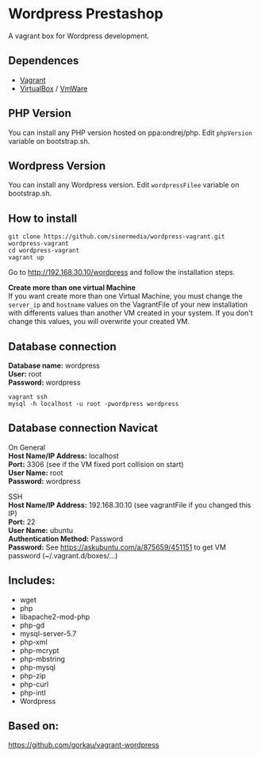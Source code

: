 # Wordpress Prestashop
A vagrant box for Wordpress development.

## Dependences
* [Vagrant](https://www.vagrantup.com/)
* [VirtualBox](https://www.virtualbox.org/) / [VmWare](https://www.vmware.com/es.html)

## PHP Version
You can install any PHP version hosted on ppa:ondrej/php. Edit <code>phpVersion</code> variable on bootstrap.sh.

## Wordpress Version
You can install any Wordpress version. Edit <code>wordpressFilee</code> variable on bootstrap.sh.

## How to install
````
git clone https://github.com/sinermedia/wordpress-vagrant.git wordpress-vagrant
cd wordpress-vagrant
vagrant up
````
Go to http://192.168.30.10/wordpress and follow the installation steps.

**Create more than one virtual Machine**        
If you want create more than one Virtual Machine, you must change the <code>server_ip</code> and <code>hostname</code> values on the VagrantFile of your new installation with differents values than another VM created in your system. If you don't change this values, you will overwrite your created VM. 

## Database connection
**Database name:** wordpress     
**User:** root     
**Password:** wordpress

````
vagrant ssh
mysql -h localhost -u root -pwordpress wordpress
````
## Database connection Navicat
On General     
**Host Name/IP Address:** localhost     
**Port:** 3306 (see if the VM fixed port collision on start)     
**User Name:** root        
**Password:** wordpress                
        
SSH        
**Host Name/IP Address:** 192.168.30.10 (see vagrantFile if you changed this IP)        
**Port:** 22        
**User Name:** ubuntu        
**Authentication Method:** Password        
**Password:** See https://askubuntu.com/a/875659/451151 to get VM password (~/.vagrant.d/boxes/...)        
        
## Includes: 
* wget 
* php
* libapache2-mod-php
* php-gd
* mysql-server-5.7
* php-xml
* php-mcrypt
* php-mbstring
* php-mysql
* php-zip
* php-curl
* php-intl
* Wordpress

## Based on:
https://github.com/gorkau/vagrant-wordpress
